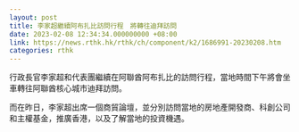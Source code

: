 ```yaml
---
layout: post
title: 李家超繼續阿布扎比訪問行程　將轉往迪拜訪問
date: 2023-02-08 12:34:34.000000000 +08:00
link: https://news.rthk.hk/rthk/ch/component/k2/1686991-20230208.htm
categories: rthk
---
```


行政長官李家超和代表團繼續在阿聯酋阿布扎比的訪問行程，當地時間下午將會坐車轉往阿聯酋核心城市迪拜訪問。

而在昨日，李家超出席一個商貿論壇，並分別訪問當地的房地產開發商、科創公司和主權基金，推廣香港，以及了解當地的投資機遇。
